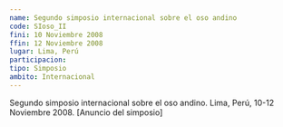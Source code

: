 ```yaml
---
name: Segundo simposio internacional sobre el oso andino
code: SIoso_II
fini: 10 Noviembre 2008
ffin: 12 Noviembre 2008
lugar: Lima, Perú
participacion:
tipo: Simposio
ambito: Internacional
---
```


Segundo simposio internacional sobre el oso andino. Lima, Perú, 10-12 Noviembre 2008. [Anuncio del simposio]

